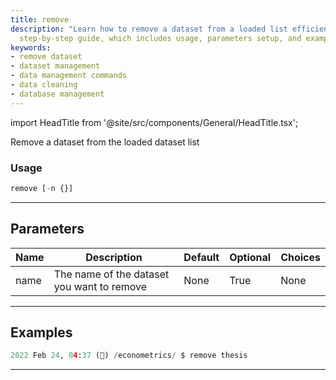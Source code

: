 ```yaml
---
title: remove
description: "Learn how to remove a dataset from a loaded list efficiently using our"
  step-by-step guide, which includes usage, parameters setup, and examples.
keywords:
- remove dataset
- dataset management
- data management commands
- data cleaning
- database management
---
```


import HeadTitle from '@site/src/components/General/HeadTitle.tsx';

<HeadTitle title="econometrics /remove - Reference | OpenBB Terminal Docs" />

Remove a dataset from the loaded dataset list

### Usage

```python
remove [-n {}]
```

---

## Parameters

| Name | Description | Default | Optional | Choices |
| ---- | ----------- | ------- | -------- | ------- |
| name | The name of the dataset you want to remove | None | True | None |


---

## Examples

```python
2022 Feb 24, 04:37 (🦋) /econometrics/ $ remove thesis
```
---
